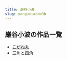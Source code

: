 ```yaml
---
title: 巌谷小波
slug: yanguxiaobo3b
---
```


## 巌谷小波の作品一覧

- [こがね丸](koganewan76)
- [三角と四角](sanjiaotosijiao13)
